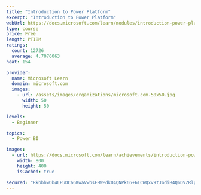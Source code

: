 ```yaml
---
title: "Introduction to Power Platform"
excerpt: "Introduction to Power Platform"
webUrl: https://docs.microsoft.com/learn/modules/introduction-power-platform/
type: course
price: Free
length: PT18M
ratings:
  count: 12726
  average: 4.7076063
heat: 154

provider:
  name: Microsoft Learn
  domain: microsoft.com
  images:
    - url: /assets/images/organizations/microsoft.com-50x50.jpg
      width: 50
      height: 50

levels:
  - Beginner

topics:
  - Power BI

images:
  - url: https://docs.microsoft.com/learn/achievements/introduction-power-platform-social.png
    width: 800
    height: 400
    isCached: true

secured: "RkbbhwOb4LPuDCaGKwaVwbsFHWPdk04QNPk66+6ICWQxv9tJodiB4QnDVZRlp0zCFIDXYLMm3mN7zA8PLHL03HNNqoYndyAatKGB+ndUSB6jl3hR4RfdqxzNyPTQSpDDFukB9jZjiGO6QUEGpEsdhYe66pXB/XEDYbSN7+FBaa6uXbFpHXPY38j4QNfpBBX/AV2tMNAOv3S2MsvLwCunlEMkivVvKW5ktPSlbygQwC1NYrVpuOo+BFs/S8pBdd4Bgb0dWyW0+USc7QJVdujTf/PvRMV2m7vlsiePVIp/HD60YFGfWPkyDNHBP2VC1ghH55OOju6NR6ZC2/KYsDgFxBS6/gjKwdrnxQXDiJS5W65FtAdXNTPhWGONwiOsL/jHVEI3dtNzADQ5REatIGAJ3fucqfVp2DO3/Yx5/MRdHLQ=;jTJ0jUof0sP//MUpHRJVWA=="
---
```


